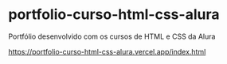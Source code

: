 # portfolio-curso-html-css-alura
Portfólio desenvolvido com os cursos de HTML e CSS da Alura

https://portfolio-curso-html-css-alura.vercel.app/index.html
